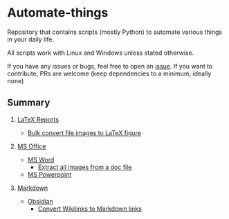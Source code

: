# Automate-things

Repository that contains scripts (mostly Python) to automate various things in your daily life.

All scripts work with Linux and Windows unless stated otherwise.

If you have any issues or bugs, feel free to open an [issue](https://github.com/Azrood/Automate-things/issues). If you want to contribute, PRs are welcome (keep dependencies to a minimum, ideally none)
## Summary
1. [LaTeX Reports](latex%20report/)
    * [Bulk convert file images to LaTeX figure](latex%20report/screen2figure)

2. [MS Office](MS%20Office/)
   * [MS Word](MS%20Word/)
      * [Extract all images from a doc file](MS%20Office/MS%20Word/Extract_images) 
   * [MS Powerpoint](MS%20Powerpoint)

3. [Markdown](markdown/)
   * [Obsidian](obsidian/)
      * [Convert Wikilinks to Markdown links](obsidian/wikilinks2markdown/)
